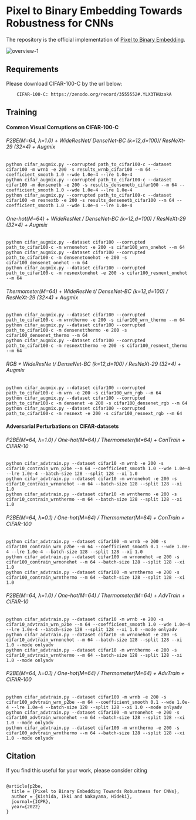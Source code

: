 # Pixel to Binary Embedding Towards Robustness for CNNs
The repository is the official implementation of [Pixel to Binary Embedding](https://arxiv.org/abs/2206.05898).

![overview-1](https://user-images.githubusercontent.com/10476902/184076571-5e88424d-b8c7-4c23-9a48-af0aa3be0ee7.png)



## Requirements

Please download CIFAR-100-C by the url below:
```
    CIFAR-100-C: https://zenodo.org/record/3555552#.YLX3THUzakA
```

## Training

#### Common Visual Corruptions on CIFAR-100-C

###### P2BE(M=64, λ=1.0) + WideResNet/ DenseNet-BC (k=12,d=100)/ ResNeXt-29 (32×4) + Augmix
```
python cifar_augmix.py --corrupted path_to_cifar100-c --dataset cifar100 -m wrnb -e 200 -s results_wrnb_cifar100 --m 64 --coefficient_smooth 1.0 --wde 1.0e-4 --lre 1.0e-4
python cifar_augmix.py --corrupted path_to_cifar100-c --dataset cifar100 -m densenetb -e 200 -s results_densenetb_cifar100 --m 64 --coefficient_smooth 1.0 --wde 1.0e-4 --lre 1.0e-4
python cifar_augmix.py --corrupted path_to_cifar100-c --dataset cifar100 -m resnextb -e 200 -s results_densenetb_cifar100 --m 64 --coefficient_smooth 1.0 --wde 1.0e-4 --lre 1.0e-4
```

###### One-hot(M=64) + WideResNet / DenseNet-BC (k=12,d=100) / ResNeXt-29 (32×4) + Augmix
```
python cifar_augmix.py --dataset cifar100 --corrupted path_to_cifar100-c -m wrnonehot -e 200 -s cifar100_wrn_onehot --m 64
python cifar_augmix.py --dataset cifar100 --corrupted path_to_cifar100-c -m densenetonehot -e 200 -s cifar100_densenet_onehot --m 64
python cifar_augmix.py --dataset cifar100 --corrupted path_to_cifar100-c -m resnextonehot -e 200 -s cifar100_resnext_onehot --m 64
```

###### Thermometer(M=64) + WideResNe t/ DenseNet-BC (k=12,d=100) / ResNeXt-29 (32×4) + Augmix
```
python cifar_augmix.py --dataset cifar100 --corrupted path_to_cifar100-c -m wrnthermo -e 200 -s cifar100_wrn_thermo --m 64
python cifar_augmix.py --dataset cifar100 --corrupted path_to_cifar100-c -m densenetthermo -e 200 -s cifar100_densenet_thermo --m 64
python cifar_augmix.py --dataset cifar100 --corrupted path_to_cifar100-c -m resnextthermo -e 200 -s cifar100_resnext_thermo --m 64
```


###### RGB + WideResNe t/ DenseNet-BC (k=12,d=100) / ResNeXt-29 (32×4) + Augmix
```
python cifar_augmix.py --dataset cifar100 --corrupted path_to_cifar100-c -m wrn -e 200 -s cifar100_wrn_rgb --m 64
python cifar_augmix.py --dataset cifar100 --corrupted path_to_cifar100-c -m densenet -e 200 -s cifar100_densenet_rgb --m 64
python cifar_augmix.py --dataset cifar100 --corrupted path_to_cifar100-c -m resnext -e 200 -s cifar100_resnext_rgb --m 64
```

#### Adversarial Perturbations on CIFAR-datasets

######  P2BE(M=64, λ=1.0) / One-hot(M=64) / Thermometer(M=64) + ConTrain + CIFAR-10

```
python cifar_advtrain.py --dataset cifar10 -m wrnb -e 200 -s cifar10_contrain_wrn_p2be --m 64 --coefficient_smooth 1.0 --wde 1.0e-4 --lre 1.0e-4 --batch-size 128 --split 128 --xi 1.0
python cifar_advtrain.py --dataset cifar10 -m wrnonehot -e 200 -s cifar10_contrain_wrnonehot --m 64 --batch-size 128 --split 128 --xi 1.0
python cifar_advtrain.py --dataset cifar10 -m wrnthermo -e 200 -s cifar10_contrain_wrnthermo --m 64 --batch-size 128 --split 128 --xi 1.0
```

######  P2BE(M=64, λ=0.1) / One-hot(M=64) / Thermometer(M=64) + ConTrain + CIFAR-100

```
python cifar_advtrain.py --dataset cifar100 -m wrnb -e 200 -s cifar100_contrain_wrn_p2be --m 64 --coefficient_smooth 0.1 --wde 1.0e-4 --lre 1.0e-4 --batch-size 128 --split 128 --xi 1.0
python cifar_advtrain.py --dataset cifar100 -m wrnonehot -e 200 -s cifar100_contrain_wrnonehot --m 64 --batch-size 128 --split 128 --xi 1.0
python cifar_advtrain.py --dataset cifar100 -m wrnthermo -e 200 -s cifar100_contrain_wrnthermo --m 64 --batch-size 128 --split 128 --xi 1.0
```
######  P2BE(M=64, λ=1.0) / One-hot(M=64) / Thermometer(M=64) + AdvTrain + CIFAR-10

```
python cifar_advtrain.py --dataset cifar10 -m wrnb -e 200 -s cifar10_advtrain_wrn_p2be --m 64 --coefficient_smooth 1.0 --wde 1.0e-4 --lre 1.0e-4 --batch-size 128 --split 128 --xi 1.0 --mode onlyadv
python cifar_advtrain.py --dataset cifar10 -m wrnonehot -e 200 -s cifar10_advtrain_wrnonehot --m 64 --batch-size 128 --split 128 --xi 1.0 --mode onlyadv
python cifar_advtrain.py --dataset cifar10 -m wrnthermo -e 200 -s cifar10_advtrain_wrnthermo --m 64 --batch-size 128 --split 128 --xi 1.0 --mode onlyadv
```

######  P2BE(M=64, λ=0.1) / One-hot(M=64) / Thermometer(M=64) + AdvTrain + CIFAR-100

```
python cifar_advtrain.py --dataset cifar100 -m wrnb -e 200 -s cifar100_advtrain_wrn_p2be --m 64 --coefficient_smooth 0.1 --wde 1.0e-4 --lre 1.0e-4 --batch-size 128 --split 128 --xi 1.0 --mode onlyadv
python cifar_advtrain.py --dataset cifar100 -m wrnonehot -e 200 -s cifar100_advtrain_wrnonehot --m 64 --batch-size 128 --split 128 --xi 1.0 --mode onlyadv
python cifar_advtrain.py --dataset cifar100 -m wrnthermo -e 200 -s cifar100_advtrain_wrnthermo --m 64 --batch-size 128 --split 128 --xi 1.0 --mode onlyadv
```


## Citation
If you find this useful for your work, please consider citing
```

@article{p2be,
  title = {Pixel to Binary Embedding Towards Robustness for CNNs},
  author = {Kishida, Ikki and Nakayama, Hideki},
  journal={ICPR},
  year={2022}
}

```
